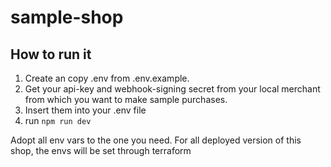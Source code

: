# sample-shop

## How to run it

1. Create an copy .env from .env.example.
2. Get your api-key and webhook-signing secret from your local merchant from which you want to make sample purchases.
3. Insert them into your .env file
4. run `npm run dev`

Adopt all env vars to the one you need. For all deployed version of this shop, the envs will be set through terraform
